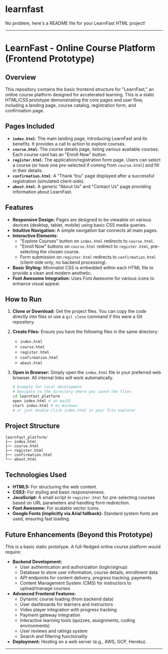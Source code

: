 # learnfast
No problem, here's a README file for your LearnFast HTML project\!

-----

# LearnFast - Online Course Platform (Frontend Prototype)

## Overview

This repository contains the basic frontend structure for "LearnFast," an online course platform designed for accelerated learning. This is a static HTML/CSS prototype demonstrating the core pages and user flow, including a landing page, course catalog, registration form, and confirmation page.

## Pages Included

  * **`index.html`**: The main landing page, introducing LearnFast and its benefits. It provides a call to action to explore courses.
  * **`course.html`**: The course details page, listing various available courses. Each course card has an "Enroll Now" button.
  * **`register.html`**: The application/registration form page. Users can select a course (or have one pre-selected if coming from `course.html`) and fill in their details.
  * **`confirmation.html`**: A "Thank You" page displayed after a successful registration (simulated client-side).
  * **`about.html`**: A generic "About Us" and "Contact Us" page providing information about LearnFast.

## Features

  * **Responsive Design:** Pages are designed to be viewable on various devices (desktop, tablet, mobile) using basic CSS media queries.
  * **Intuitive Navigation:** A simple navigation bar connects all main pages.
  * **Interactive Elements:**
      * "Explore Courses" button on `index.html` redirects to `course.html`.
      * "Enroll Now" buttons on `course.html` redirect to `register.html`, pre-selecting the chosen course.
      * Form submission on `register.html` redirects to `confirmation.html` (client-side only, no backend processing).
  * **Basic Styling:** Minimalist CSS is embedded within each HTML file to provide a clean and modern aesthetic.
  * **Font Awesome Integration:** Uses Font Awesome for various icons to enhance visual appeal.

## How to Run

1.  **Clone or Download:** Get the project files. You can copy the code directly into files or use a `git clone` command if this were a Git repository.

2.  **Create Files:** Ensure you have the following files in the same directory:

      * `index.html`
      * `course.html`
      * `register.html`
      * `confirmation.html`
      * `about.html`

3.  **Open in Browser:** Simply open the `index.html` file in your preferred web browser. All internal links will work automatically.

    ```bash
    # Example for local development
    # Navigate to the directory where you saved the files
    cd learnfast_platform
    open index.html # on macOS
    start index.html # on Windows
    # or just double-click index.html in your file explorer
    ```

## Project Structure

```
learnfast_platform/
├── index.html
├── course.html
├── register.html
├── confirmation.html
└── about.html
```

## Technologies Used

  * **HTML5:** For structuring the web content.
  * **CSS3:** For styling and basic responsiveness.
  * **JavaScript:** A small script in `register.html` for pre-selecting courses based on URL parameters and handling form redirection.
  * **Font Awesome:** For scalable vector icons.
  * **Google Fonts (implicitly via Arial fallback):** Standard system fonts are used, ensuring fast loading.

## Future Enhancements (Beyond this Prototype)

This is a basic static prototype. A full-fledged online course platform would require:

  * **Backend Development:**
      * User authentication and authorization (login/signup)
      * Database to store user information, course details, enrollment data
      * API endpoints for content delivery, progress tracking, payments
      * Content Management System (CMS) for instructors to upload/manage courses
  * **Advanced Frontend Features:**
      * Dynamic course loading (from backend data)
      * User dashboards for learners and instructors
      * Video player integration with progress tracking
      * Payment gateway integration
      * Interactive learning tools (quizzes, assignments, coding environments)
      * User reviews and ratings system
      * Search and filtering functionality
  * **Deployment:** Hosting on a web server (e.g., AWS, GCP, Heroku).

-----
